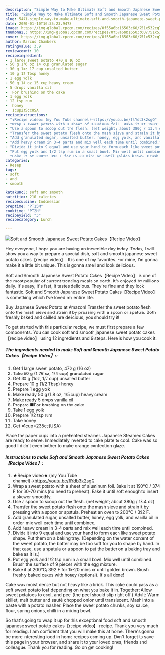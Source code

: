 ```yaml
---
description: "Simple Way to Make Ultimate Soft and Smooth Japanese Sweet Potato Cakes【Recipe Video】"
title: "Simple Way to Make Ultimate Soft and Smooth Japanese Sweet Potato Cakes【Recipe Video】"
slug: 5451-simple-way-to-make-ultimate-soft-and-smooth-japanese-sweet-potato-cakesrecipe-video
date: 2020-01-10T16:35:23.947Z
image: https://img-global.cpcdn.com/recipes/0f55a6bb16503c60/751x532cq70/soft-and-smooth-japanese-sweet-potato-cakesrecipe-video-recipe-main-photo.jpg
thumbnail: https://img-global.cpcdn.com/recipes/0f55a6bb16503c60/751x532cq70/soft-and-smooth-japanese-sweet-potato-cakesrecipe-video-recipe-main-photo.jpg
cover: https://img-global.cpcdn.com/recipes/0f55a6bb16503c60/751x532cq70/soft-and-smooth-japanese-sweet-potato-cakesrecipe-video-recipe-main-photo.jpg
author: Marcus Chambers
ratingvalue: 3.9
reviewcount: 10
recipeingredient:
- 1 large sweet potato 470 g 16 oz
- 50 g 176 oz 14 cup granulated sugar
- 30 g 1oz 17 cup unsalted butter
- 10 g 12 Tbsp honey
- 1 egg yolk
- 50 g 18 oz 15 cup heavy cream
- 5 drops vanilla oil
-  For brushing on the cake
- 1 egg yolk
- 12 tsp rum
-  honey
-  1cup235ccUSA
recipeinstructions:
- "★Recipe video★ (my You Tube channel)→https://youtu.be/flYdb3k2sgQ"
- "Wrap a sweet potato with a sheet of aluminum foil. Bake it at 190℃ / 374 F for 60-70 mins (no need to preheat). Bake it until soft enough to insert a skewer smoothly."
- "Use a spoon to scoop out the flesh. (net weight; about 380g / 13.4 oz)"
- "Transfer the sweet potato flesh onto the mash sieve and strain it by pressing with a spoon or spatula. Preheat an oven to 200℃ / 392 F."
- "Add granulated sugar, unsalted butter, honey, egg yolk, and vanilla oil in order, mix well each time until combined."
- "Add heavy cream in 3-4 parts and mix well each time until combined."
- "Divide it into 9 equal and use your hand to form each like sweet potato shape. Put them on a baking tray. (Depending on the water content of the sweet potato, the batter may be too soft for you to shape by hand. In that case, use a spatula or a spoon to put the batter on a baking tray and bake as it is.)"
- "Put egg yolk and 1/2 tsp rum in a small bowl. Mix well until combined. Brush the surface of 9 pieces with the egg mixture."
- "Bake it at 200℃/ 392 F for 15-20 mins or until golden brown. Brush freshly baked cakes with honey (optional). It&#39;s all done!"
categories:
- Resep
tags:
- soft
- and
- smooth

katakunci: soft and smooth
nutrition: 210 calories
recipecuisine: Indonesian
preptime: "PT15M"
cooktime: "PT2H"
recipeyield: "3"
recipecategory: Lunch

---
```



![Soft and Smooth Japanese Sweet Potato Cakes【Recipe Video】](https://img-global.cpcdn.com/recipes/0f55a6bb16503c60/751x532cq70/soft-and-smooth-japanese-sweet-potato-cakesrecipe-video-recipe-main-photo.jpg)

Hey everyone, I hope you are having an incredible day today. Today, I will show you a way to prepare a special dish, soft and smooth japanese sweet potato cakes【recipe video】. It is one of my favorites. For mine, I'm gonna make it a little bit unique. This is gonna smell and look delicious.

Soft and Smooth Japanese Sweet Potato Cakes【Recipe Video】 is one of the most popular of current trending meals on earth. It's enjoyed by millions daily. It's easy, it's fast, it tastes delicious. They're fine and they look fantastic. Soft and Smooth Japanese Sweet Potato Cakes【Recipe Video】 is something which I've loved my entire life.

Buy Japanese Sweet Potato at Amazon! Transfer the sweet potato flesh onto the mash sieve and strain it by pressing with a spoon or spatula. Both freshly baked and chilled are delicious, you should try it!


To get started with this particular recipe, we must first prepare a few components. You can cook soft and smooth japanese sweet potato cakes【recipe video】 using 12 ingredients and 9 steps. Here is how you cook it.

##### The ingredients needed to make Soft and Smooth Japanese Sweet Potato Cakes【Recipe Video】::

1. Get 1 large sweet potato, 470 g (16 oz)
1. Take 50 g (1.76 oz, 1/4 cup) granulated sugar
1. Get 30 g (1oz, 1/7 cup) unsalted butter
1. Prepare 10 g (1/2 Tbsp) honey
1. Prepare 1 egg yolk
1. Make ready 50 g (1.8 oz, 1/5 cup) heavy cream
1. Make ready 5 drops vanilla oil
1. Prepare  ■For brushing on the cake
1. Take 1 egg yolk
1. Prepare 1/2 tsp rum
1. Take  honey
1. Get  ※1cup=235cc(USA)


Place the paper cups into a preheated steamer. Japanese Steamed Cakes are ready to serve. Immediately inverted to cake plate to cool. Cake was so good I didn&#39;t even bother to make orange confection glaze. 

##### Instructions to make Soft and Smooth Japanese Sweet Potato Cakes【Recipe Video】:

1. ★Recipe video★ (my You Tube channel)→https://youtu.be/flYdb3k2sgQ
1. Wrap a sweet potato with a sheet of aluminum foil. Bake it at 190℃ / 374 F for 60-70 mins (no need to preheat). Bake it until soft enough to insert a skewer smoothly.
1. Use a spoon to scoop out the flesh. (net weight; about 380g / 13.4 oz)
1. Transfer the sweet potato flesh onto the mash sieve and strain it by pressing with a spoon or spatula. Preheat an oven to 200℃ / 392 F.
1. Add granulated sugar, unsalted butter, honey, egg yolk, and vanilla oil in order, mix well each time until combined.
1. Add heavy cream in 3-4 parts and mix well each time until combined.
1. Divide it into 9 equal and use your hand to form each like sweet potato shape. Put them on a baking tray. (Depending on the water content of the sweet potato, the batter may be too soft for you to shape by hand. In that case, use a spatula or a spoon to put the batter on a baking tray and bake as it is.)
1. Put egg yolk and 1/2 tsp rum in a small bowl. Mix well until combined. Brush the surface of 9 pieces with the egg mixture.
1. Bake it at 200℃/ 392 F for 15-20 mins or until golden brown. Brush freshly baked cakes with honey (optional). It&#39;s all done!


Cake was moist dense but not heavy like a brick. This cake could pass as a soft sweet potato loaf depending on what you bake it in. Together: Allow sweet potatoes to cool, and peel (the peel should slip right off.) Adult: Warm skillet, melt butter and sauté chopped onion until translucent. Mash into a paste with a potato masher. Place the sweet potato chunks, soy sauce, flour, spring onions, chilli in a mixing bowl. 

So that's going to wrap it up for this exceptional food soft and smooth japanese sweet potato cakes【recipe video】 recipe. Thank you very much for reading. I am confident that you will make this at home. There's gonna be more interesting food in home recipes coming up. Don't forget to save this page in your browser, and share it to your loved ones, friends and colleague. Thank you for reading. Go on get cooking!
